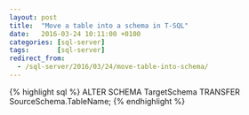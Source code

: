 ```yaml
---
layout: post
title:  "Move a table into a schema in T-SQL"
date:   2016-03-24 10:11:00 +0100
categories: [sql-server]
tags:       [sql-server]
redirect_from:
  - /sql-server/2016/03/24/move-table-into-schema/
---
```


{% highlight sql %}
ALTER SCHEMA TargetSchema 
    TRANSFER SourceSchema.TableName;
{% endhighlight %}

